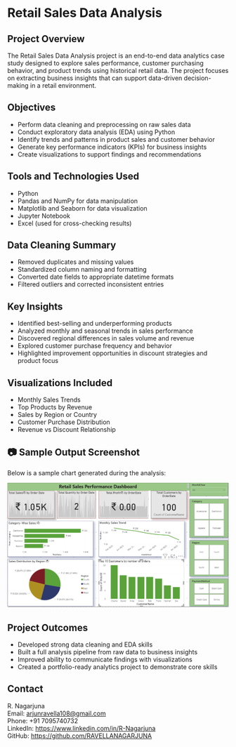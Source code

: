 # Retail Sales Data Analysis



## Project Overview

The Retail Sales Data Analysis project is an end-to-end data analytics case study designed to explore sales performance, customer purchasing behavior, and product trends using historical retail data. The project focuses on extracting business insights that can support data-driven decision-making in a retail environment.

## Objectives

- Perform data cleaning and preprocessing on raw sales data
- Conduct exploratory data analysis (EDA) using Python
- Identify trends and patterns in product sales and customer behavior
- Generate key performance indicators (KPIs) for business insights
- Create visualizations to support findings and recommendations

## Tools and Technologies Used

- Python  
- Pandas and NumPy for data manipulation  
- Matplotlib and Seaborn for data visualization  
- Jupyter Notebook  
- Excel (used for cross-checking results)

## Data Cleaning Summary

- Removed duplicates and missing values  
- Standardized column naming and formatting  
- Converted date fields to appropriate datetime formats  
- Filtered outliers and corrected inconsistent entries

## Key Insights

- Identified best-selling and underperforming products  
- Analyzed monthly and seasonal trends in sales performance  
- Discovered regional differences in sales volume and revenue  
- Explored customer purchase frequency and behavior  
- Highlighted improvement opportunities in discount strategies and product focus

## Visualizations Included

- Monthly Sales Trends  
- Top Products by Revenue  
- Sales by Region or Country  
- Customer Purchase Distribution  
- Revenue vs Discount Relationship

## 📷 Sample Output Screenshot

Below is a sample chart generated during the analysis:

![Sales Dashboard](Outputs/RetailSalesData.png)

## Project Outcomes

- Developed strong data cleaning and EDA skills  
- Built a full analysis pipeline from raw data to business insights  
- Improved ability to communicate findings with visualizations  
- Created a portfolio-ready analytics project to demonstrate core skills

## Contact

R. Nagarjuna  
Email: arjunravella108@gmail.com  
Phone: +91 7095740732  
LinkedIn: https://www.linkedin.com/in/R-Nagarjuna  
GitHub: https://github.com/RAVELLANAGARJUNA
